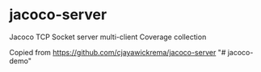 # jacoco-server
Jacoco TCP Socket server multi-client Coverage collection


Copied from  https://github.com/cjayawickrema/jacoco-server "# jacoco-demo" 
